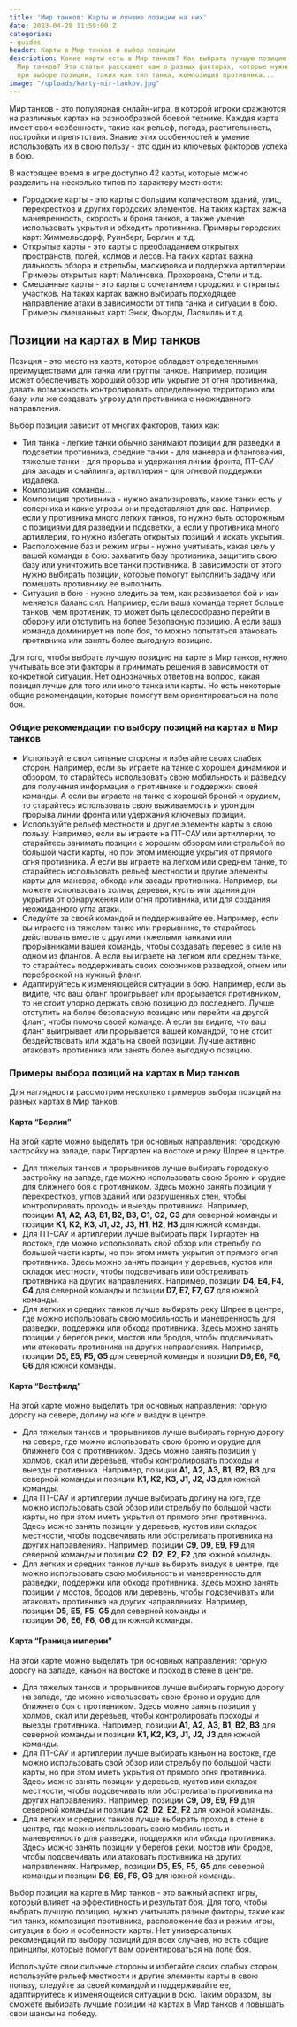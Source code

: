 ```yaml
---
title: 'Мир танков: Карты и лучшие позиции на них'
date: 2023-04-28 11:59:00 Z
categories:
- guides
header: Карты в Мир танков и выбор позиции
description: Какие карты есть в Мир танков? Как выбрать лучшую позицию на карте в
  Мир танков? Эта статья расскажет вам о разных факторах, которые нужно учитывать
  при выборе позиции, таких как тип танка, композиция противника...
image: "/uploads/karty-mir-tankov.jpg"
---
```


Мир танков - это популярная онлайн-игра, в которой игроки сражаются на различных картах на разнообразной боевой технике. Каждая карта имеет свои особенности, такие как рельеф, погода, растительность, постройки и препятствия. Знание этих особенностей и умение использовать их в свою пользу - это один из ключевых факторов успеха в бою.

В настоящее время в игре доступно 42 карты, которые можно разделить на несколько типов по характеру местности:

*   Городские карты - это карты с большим количеством зданий, улиц, перекрестков и других городских элементов. На таких картах важна маневренность, скорость и броня танков, а также умение использовать укрытия и обходить противника. Примеры городских карт: Химмельсдорф, Руинберг, Берлин и т.д.
*   Открытые карты - это карты с преобладанием открытых пространств, полей, холмов и лесов. На таких картах важна дальность обзора и стрельбы, маскировка и поддержка артиллерии. Примеры открытых карт: Малиновка, Прохоровка, Степи и т.д.
*   Смешанные карты - это карты с сочетанием городских и открытых участков. На таких картах важно выбирать подходящее направление атаки в зависимости от типа танка и ситуации в бою. Примеры смешанных карт: Энск, Фьорды, Ласвилль и т.д.

Позиции на картах в Мир танков
------------------------------

Позиция - это место на карте, которое обладает определенными преимуществами для танка или группы танков. Например, позиция может обеспечивать хороший обзор или укрытие от огня противника, давать возможность контролировать определенную территорию или базу, или же создавать угрозу для противника с неожиданного направления.

Выбор позиции зависит от многих факторов, таких как:

*   Тип танка - легкие танки обычно занимают позиции для разведки и подсветки противника, средние танки - для маневра и флангования, тяжелые танки - для прорыва и удержания линии фронта, ПТ-САУ - для засады и снайпинга, артиллерия - для огневой поддержки издалека.
*   Композиция команды...
*   Композиция противника - нужно анализировать, какие танки есть у соперника и какие угрозы они представляют для вас. Например, если у противника много легких танков, то нужно быть осторожным с позициями для разведки и подсветки, а если у противника много артиллерии, то нужно избегать открытых позиций и искать укрытия.
*   Расположение баз и режим игры - нужно учитывать, какая цель у вашей команды в бою: захватить базу противника, защитить свою базу или уничтожить все танки противника. В зависимости от этого нужно выбирать позиции, которые помогут выполнить задачу или помешать противнику ее выполнить.
*   Ситуация в бою - нужно следить за тем, как развивается бой и как меняется баланс сил. Например, если ваша команда теряет больше танков, чем противник, то может быть целесообразно перейти в оборону или отступить на более безопасную позицию. А если ваша команда доминирует на поле боя, то можно попытаться атаковать противника или занять более выгодную позицию.

Для того, чтобы выбрать лучшую позицию на карте в Мир танков, нужно учитывать все эти факторы и принимать решения в зависимости от конкретной ситуации. Нет однозначных ответов на вопрос, какая позиция лучше для того или иного танка или карты. Но есть некоторые общие рекомендации, которые помогут вам ориентироваться на поле боя.

### Общие рекомендации по выбору позиций на картах в Мир танков

*   Используйте свои сильные стороны и избегайте своих слабых сторон. Например, если вы играете на танке с хорошей динамикой и обзором, то старайтесь использовать свою мобильность и разведку для получения информации о противнике и поддержки своей команды. А если вы играете на танке с хорошей броней и орудием, то старайтесь использовать свою выживаемость и урон для прорыва линии фронта или удержания ключевых позиций.
*   Используйте рельеф местности и другие элементы карты в свою пользу. Например, если вы играете на ПТ-САУ или артиллерии, то старайтесь занимать позиции с хорошим обзором или стрельбой по большой части карты, но при этом имеющие укрытия от прямого огня противника. А если вы играете на легком или среднем танке, то старайтесь использовать рельеф местности и другие элементы карты для маневра, обхода или засады противника. Например, вы можете использовать холмы, деревья, кусты или здания для укрытия от обнаружения или огня противника, или для создания неожиданного угла атаки.
*   Следуйте за своей командой и поддерживайте ее. Например, если вы играете на тяжелом танке или прорывнике, то старайтесь действовать вместе с другими тяжелыми танками или прорывниками вашей команды, чтобы создавать перевес в силе на одном из флангов. А если вы играете на легком или среднем танке, то старайтесь поддерживать своих союзников разведкой, огнем или переброской на нужный фланг.
*   Адаптируйтесь к изменяющейся ситуации в бою. Например, если вы видите, что ваш фланг проигрывает или прорывается противником, то не стоит упорно держать свою позицию до последнего. Лучше отступить на более безопасную позицию или перейти на другой фланг, чтобы помочь своей команде. А если вы видите, что ваш фланг выигрывает или прорывается вашей командой, то не стоит бездействовать или ждать на своей позиции. Лучше активно атаковать противника или занять более выгодную позицию.

### Примеры выбора позиций на картах в Мир танков

Для наглядности рассмотрим несколько примеров выбора позиций на разных картах в Мир танков.

#### Карта “Берлин”

На этой карте можно выделить три основных направления: городскую застройку на западе, парк Тиргартен на востоке и реку Шпрее в центре.

*   Для тяжелых танков и прорывников лучше выбирать городскую застройку на западе, где можно использовать свою броню и орудие для ближнего боя с противником. Здесь можно занять позиции у перекрестков, углов зданий или разрушенных стен, чтобы контролировать проходы и выезды противника. Например, позиции **A1, A2, A3, B1, B2, B3, C1, C2, C3** для северной команды и позиции **K1, K2, K3, J1, J2, J3, H1, H2, H3** для южной команды.
*   Для ПТ-САУ и артиллерии лучше выбирать парк Тиргартен на востоке, где можно использовать свой обзор или стрельбу по большой части карты, но при этом иметь укрытия от прямого огня противника. Здесь можно занять позиции у деревьев, кустов или складок местности, чтобы подсвечивать или обстреливать противника на других направлениях. Например, позиции **D4, E4, F4, G4** для северной команды и позиции **D7, E7, F7, G7** для южной команды.
*   Для легких и средних танков лучше выбирать реку Шпрее в центре, где можно использовать свою мобильность и маневренность для разведки, поддержки или обхода противника. Здесь можно занять позиции у берегов реки, мостов или бродов, чтобы подсвечивать или атаковать противника на других направлениях. Например, позиции **D5, E5, F5, G5** для северной команды и позиции **D6, E6, F6, G6** для южной команды.

#### Карта “Вестфилд”

На этой карте можно выделить три основных направления: горную дорогу на севере, долину на юге и виадук в центре.

*   Для тяжелых танков и прорывников лучше выбирать горную дорогу на севере, где можно использовать свою броню и орудие для ближнего боя с противником. Здесь можно занять позиции у холмов, скал или деревьев, чтобы контролировать проходы и выезды противника. Например, позиции **A1, A2, A3, B1, B2, B3** для северной команды и позиции **K1, K2, K3, J1, J2, J3** для южной команды.
*   Для ПТ-САУ и артиллерии лучше выбирать долину на юге, где можно использовать свой обзор или стрельбу по большой части карты, но при этом иметь укрытия от прямого огня противника. Здесь можно занять позиции у деревьев, кустов или складок местности, чтобы подсвечивать или обстреливать противника на других направлениях. Например, позиции **C9, D9, E9, F9** для северной команды и позиции **C2**, **D2**, **E2**, **F2** для южной команды.
*   Для легких и средних танков лучше выбирать виадук в центре, где можно использовать свою мобильность и маневренность для разведки, поддержки или обхода противника. Здесь можно занять позиции у мостов, бродов или деревень, чтобы подсвечивать или атаковать противника на других направлениях. Например, позиции **D5**, **E5**, **F5**, **G5** для северной команды и позиции **D6**, **E6**, **F6**, **G6** для южной команды.

#### Карта “Граница империи”

На этой карте можно выделить три основных направления: горную дорогу на западе, каньон на востоке и проход в стене в центре.

*   Для тяжелых танков и прорывников лучше выбирать горную дорогу на западе, где можно использовать свою броню и орудие для ближнего боя с противником. Здесь можно занять позиции у холмов, скал или деревьев, чтобы контролировать проходы и выезды противника. Например, позиции **A1, A2, A3, B1, B2, B3** для северной команды и позиции **K1, K2, K3, J1, J2, J3** для южной команды.
*   Для ПТ-САУ и артиллерии лучше выбирать каньон на востоке, где можно использовать свой обзор или стрельбу по большой части карты, но при этом иметь укрытия от прямого огня противника. Здесь можно занять позиции у деревьев, кустов или складок местности, чтобы подсвечивать или обстреливать противника на других направлениях. Например, позиции **C9, D9, E9, F9** для северной команды и позиции **C2**, **D2**, **E2**, **F2** для южной команды.
*   Для легких и средних танков лучше выбирать проход в стене в центре, где можно использовать свою мобильность и маневренность для разведки, поддержки или обхода противника. Здесь можно занять позиции у берегов реки, мостов или бродов, чтобы подсвечивать или атаковать противника на других направлениях. Например, позиции **D5**, **E5**, **F5**, **G5** для северной команды и позиции **D6**, **E6**, **F6**, **G6** для южной команды.

Выбор позиции на карте в Мир танков - это важный аспект игры, который влияет на эффективность и результат боя. Для того, чтобы выбрать лучшую позицию, нужно учитывать разные факторы, такие как тип танка, композиция противника, расположение баз и режим игры, ситуация в бою и особенности карты. Нет универсальных рекомендаций по выбору позиций для всех случаев, но есть общие принципы, которые помогут вам ориентироваться на поле боя.

Используйте свои сильные стороны и избегайте своих слабых сторон, используйте рельеф местности и другие элементы карты в свою пользу, следуйте за своей командой и поддерживайте ее, адаптируйтесь к изменяющейся ситуации в бою. Таким образом, вы сможете выбирать лучшие позиции на картах в Мир танков и повышать свои шансы на победу.